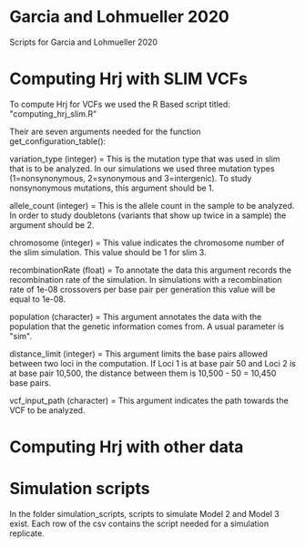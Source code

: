 # Garcia and Lohmueller 2020
Scripts for Garcia and Lohmueller 2020


# Computing Hrj with SLIM VCFs

To compute Hrj for VCFs we used the R Based script titled: "computing_hrj_slim.R"

Their are seven arguments needed for the function get_configuration_table(): 

variation_type (integer) = This is the mutation type that was used in slim that is to be analyzed. In our simulations we used three mutation types (1=nonsynonymous, 2=synonymous and 3=intergenic). To study nonsynonymous mutations, this argument should be 1. 

allele_count (integer) = This is the allele count in the sample to be analyzed. In order to study doubletons (variants that show up twice in a sample) the argument should be 2. 

chromosome (integer) = This value indicates the chromosome number of the slim simulation. This value should be 1 for slim 3.

recombinationRate (float) = To annotate the data this argument records the recombination rate of the simulation. In simulations with a recombination rate of 1e-08 crossovers per base pair per generation this value will be equal to 1e-08. 

population (character) = This argument annotates the data with the population that the genetic information comes from. A usual parameter is "sim". 

distance_limit (integer) = This argument limits the base pairs allowed between two loci in the computation. If Loci 1 is at base pair 50 and Loci 2 is at base pair 10,500, the distance between them is 10,500 - 50 = 10,450 base pairs. 

vcf_input_path (character) = This argument indicates the path towards the VCF to be analyzed. 


# Computing Hrj with other data


# Simulation scripts

In the folder simulation_scripts, scripts to simulate Model 2 and Model 3 exist. Each row of the csv contains the script needed for a simulation replicate.  
